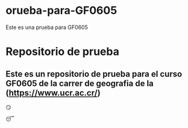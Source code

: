 # orueba-para-GF0605
Este es una prueba para GF0605
# Repositorio de prueba 
## Este es un repositorio de prueba para el curso GF0605 de la carrer de geografia de la (https://www.ucr.ac.cr/)
:smirk:

:sleeping:
